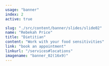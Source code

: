 ```yaml
---
usage: "banner"
index: 2
active: true

slug: "./src/content/banner/slides/slide02"
name: "Rebekah Price"
title: "Dietitian"
content: "Work with your food sensitivities"
link: "book an appointment"
linkurl: "/services#locations"
imagename: "banner_02(16x9)"
---
```

